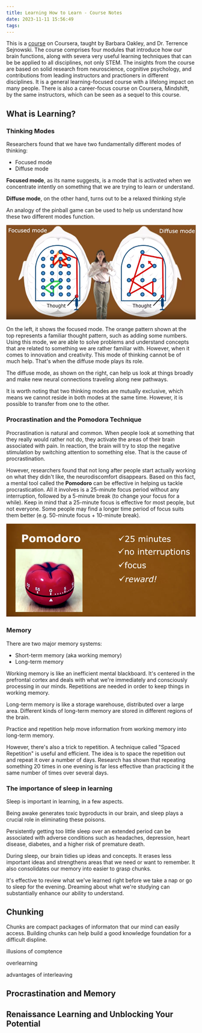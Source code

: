 ```yaml
---
title: Learning How to Learn - Course Notes
date: 2023-11-11 15:56:49
tags:
---
```


This is a [course](https://www.coursera.org/learn/learning-how-to-learn) on Coursera, taught by Barbara Oakley, and Dr. Terrence Sejnowski. The course comprises four modules that introduce how our brain functions, along with severa very useful learning techniques that can be be applied to all disciplines, not only STEM. The insights from the course are based on solid research from neuroscience, cognitive psychology, and contributions from leading instructors and practioners in different disciplines. It is a general learning-focused course with a lifelong impact on many people. There is also a career-focus course on Coursera, Mindshift, by the same instructors, which can be seen as a sequel to this course.

## What is Learning?

### Thinking Modes
Researchers found that we have two fundamentally different modes of thinking:
+ Focused mode
+ Diffuse mode

**Focused mode**, as its name suggests, is a mode that is activated when we concentrate intently on something that we are trying to learn or understand.

**Diffuse mode**, on the other hand, turns out to be a relaxed thinking style

An analogy of the pinball game can be used to help us understand how these two different modes function.

![](https://github.com/Aden-Q/blogImages/blob/74ea502245d1bda4136035800c79fc364895170a/img/focus_diffuse.png)

On the left, it shows the focused mode. The orange pattern shown at the top represents a familiar thought pattern, such as adding some numbers. Using this mode, we are able to solve problems and understand concepts that are related to something we are rather familiar with. However, when it comes to innovation and creativity. This mode of thinking cannot be of much help. That's when the diffuse mode plays its role.

The diffuse mode, as shown on the right, can help us look at things broadly and make new neural connections traveling along new pathways.

It is worth noting that two thinking modes are mutually exclusive, which means we cannot reside in both modes at the same time. However, it is possible to transfer from one to the other.

### Procrastination and the Pomodora Technique
Procrastination is natural and common. When people look at something that they really would rather not do, they activate the areas of their brain associated with pain. In reaction, the brain will try to stop the negative stimulation by switching attention to something else. That is the cause of procrastination.

However, researchers found that not long after people start actually working on what they didn't like, the neurodiscomfort disappears. Based on this fact, a mental tool called the **Pomodoro** can be effective in helping us tackle procrastication. All it involves is a 25-minute focus period without any interruption, followed by a 5-minute break (to change your focus for a while). Keep in mind that a 25-minute focus is effective for most people, but not everyone. Some people may find a longer time period of focus suits them better (e.g. 50-minute focus + 10-minute break).

![](https://github.com/Aden-Q/blogImages/blob/74ea502245d1bda4136035800c79fc364895170a/img/20231111184114.png)

### Memory
There are two major memory systems:
+ Short-term memory (aka working memory)
+ Long-term memory

Working memory is like an inefficient mental blackboard. It's centered in the prefrontal cortex and deals with what we're immediately and consciously processing in our minds. Repetitions are needed in order to keep things in working memory.

Long-term memory is like a storage warehouse, distributed over a large area. Different kinds of long-term memory are stored in different regions of the brain.

Practice and repetition help move information from working memory into long-term memory.

However, there's also a trick to repetition. A technique called "Spaced Repetition" is useful and efficient. The idea is to space the repetition out and repeat it over a number of days. Research has shown that repeating something 20 times in one evening is far less effective than practicing it the same number of times over several days.

### The importance of sleep in learning
Sleep is important in learning, in a few aspects.

Being awake generates toxic byproducts in our brain, and sleep plays a crucial role in eliminating these poisons.

Persistently getting too little sleep over an extended period can be associated with adverse conditions such as headaches, depression, heart disease, diabetes, and a higher risk of premature death.

During sleep, our brain tidies up ideas and concepts. It erases less important ideas and strengthens areas that we need or want to remember. It also consolidates our memory into easier to grasp chunks.

It's effective to review what we've learned right before we take a nap or go to sleep for the evening. Dreaming about what we're studying can substantially enhance our ability to understand.

## Chunking
Chunks are compact packages of informaton that our mind can easily access. Building chunks can help build a good knowledge foundation for a difficult displine.









illusions of comptence

overlearning

advantages of interleaving






## Procrastination and Memory












## Renaissance Learning and Unblocking Your Potential









